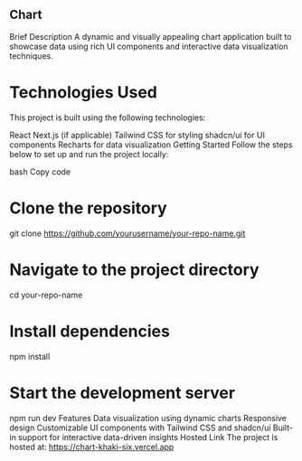 ## Chart
Brief Description
A dynamic and visually appealing chart application built to showcase data using rich UI components and interactive data visualization techniques.

# Technologies Used
This project is built using the following technologies:

React
Next.js (if applicable)
Tailwind CSS for styling
shadcn/ui for UI components
Recharts for data visualization
Getting Started
Follow the steps below to set up and run the project locally:

bash
Copy code
# Clone the repository
git clone https://github.com/yourusername/your-repo-name.git

# Navigate to the project directory
cd your-repo-name

# Install dependencies
npm install

# Start the development server
npm run dev
Features
Data visualization using dynamic charts
Responsive design
Customizable UI components with Tailwind CSS and shadcn/ui
Built-in support for interactive data-driven insights
Hosted Link
The project is hosted at: https://chart-khaki-six.vercel.app